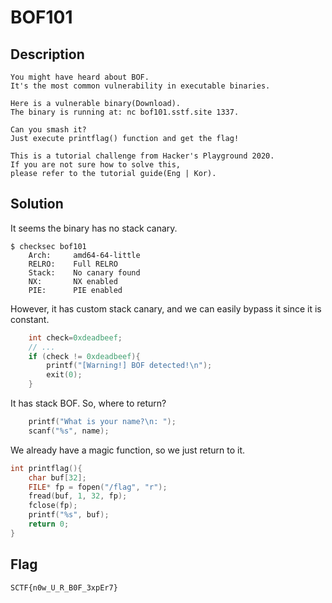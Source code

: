 # BOF101

## Description
```
You might have heard about BOF.
It's the most common vulnerability in executable binaries.

Here is a vulnerable binary(Download).
The binary is running at: nc bof101.sstf.site 1337.

Can you smash it?
Just execute printflag() function and get the flag!

This is a tutorial challenge from Hacker's Playground 2020.
If you are not sure how to solve this,
please refer to the tutorial guide(Eng | Kor).
```

## Solution
It seems the binary has no stack canary.
```
$ checksec bof101
    Arch:     amd64-64-little
    RELRO:    Full RELRO
    Stack:    No canary found
    NX:       NX enabled
    PIE:      PIE enabled
```
However, it has custom stack canary, and we can easily bypass it since it is constant.
```c
	int check=0xdeadbeef;
    // ...
	if (check != 0xdeadbeef){
		printf("[Warning!] BOF detected!\n");
		exit(0);
	}
```
It has stack BOF. So, where to return?
```c
	printf("What is your name?\n: ");
	scanf("%s", name);	
```
We already have a magic function, so we just return to it.
```c
int printflag(){ 
	char buf[32];
	FILE* fp = fopen("/flag", "r"); 
	fread(buf, 1, 32, fp);
	fclose(fp);
	printf("%s", buf);
	return 0;
}
```

## Flag
`SCTF{n0w_U_R_B0F_3xpEr7}`